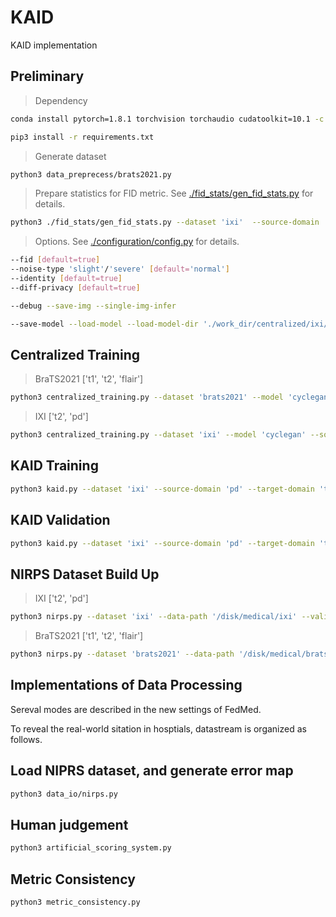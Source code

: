 # KAID

KAID implementation
## Preliminary
> Dependency

```bash
conda install pytorch=1.8.1 torchvision torchaudio cudatoolkit=10.1 -c pytorch
```
```bash
pip3 install -r requirements.txt
```

> Generate dataset
```bash
python3 data_preprecess/brats2021.py
```
> Prepare statistics for FID metric. See [./fid_stats/gen_fid_stats.py](fid_stats/gen_fid_stats.py) for details.
```bash
python3 ./fid_stats/gen_fid_stats.py --dataset 'ixi'  --source-domain 't2' --target-domain 'pd' --gpu-id 0
```

> Options. See [./configuration/config.py](configuration/config.py) for details.
```bash
--fid [default=true]
--noise-type 'slight'/'severe' [default='normal'] 
--identity [default=true]
--diff-privacy [default=true]
```
```bash
--debug --save-img --single-img-infer 
```
```bash
--save-model --load-model --load-model-dir './work_dir/centralized/ixi/Tue Jan 11 20:18:31 2022'
 ```


## Centralized Training
> BraTS2021 ['t1', 't2', 'flair']
```bash
python3 centralized_training.py --dataset 'brats2021' --model 'cyclegan' --source-domain 't1' --target-domain 'flair' --data-path '/disk1/medical/brats2021/training' --valid-path '/disk1/medical/brats2021/validation'
```

> IXI  ['t2', 'pd']
```bash
python3 centralized_training.py --dataset 'ixi' --model 'cyclegan' --source-domain 'pd' --target-domain 't2' --data-path '/disk1/medical/ixi' --valid-path '/disk1/medical/ixi'  
```

## KAID Training 
```bash
python3 kaid.py --dataset 'ixi' --source-domain 'pd' --target-domain 't2' -g 1  --data-path '/disk/medical/ixi' --valid-path '/disk/medical/ixi' --nirps-path '/disk/medical/nirps_dataset' --train --num-epochs 30 --method 'normal'  
```

## KAID Validation 
```bash
python3 kaid.py --dataset 'ixi' --source-domain 'pd' --target-domain 't2' -g 1  --data-path '/disk/medical/ixi' --valid-path '/disk/medical/ixi'  --nirps-path '/disk/medical/nirps_dataset' --validate --method 'normal' --diff 'l2'
```

## NIRPS Dataset Build Up
> IXI ['t2', 'pd']
```bash
python3 nirps.py --dataset 'ixi' --data-path '/disk/medical/ixi' --valid-path '/disk/medical/ixi' --model 'cyclegan' --source-domain 't2' --target-domain 'pd' -g 3 --num-epoch 30
```

> BraTS2021 ['t1', 't2', 'flair']
```bash
python3 nirps.py --dataset 'brats2021' --data-path '/disk/medical/brats2021/training' --valid-path '/disk/medical/brats2021/validation' --model 'cyclegan' --source-domain 't1' --target-domain 't2' -g 2 --num-epoch 30
```

## Implementations of Data Processing
Sereval modes are described in the new settings of FedMed.

To reveal the real-world sitation in hosptials, datastream is organized as follows.


## Load NIPRS dataset, and generate error map
```bash
python3 data_io/nirps.py
```

## Human judgement
```bash
python3 artificial_scoring_system.py
```


## Metric Consistency
```bash
python3 metric_consistency.py
```